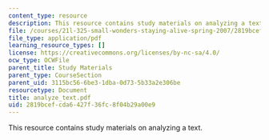 ```yaml
---
content_type: resource
description: This resource contains study materials on analyzing a text.
file: /courses/21l-325-small-wonders-staying-alive-spring-2007/2819bcefcda6427f36fc8f04b29a00e9_analyze_text.pdf
file_type: application/pdf
learning_resource_types: []
license: https://creativecommons.org/licenses/by-nc-sa/4.0/
ocw_type: OCWFile
parent_title: Study Materials
parent_type: CourseSection
parent_uid: 3115bc56-6be3-1dba-0d73-5b33a2e306be
resourcetype: Document
title: analyze_text.pdf
uid: 2819bcef-cda6-427f-36fc-8f04b29a00e9
---
```

This resource contains study materials on analyzing a text.